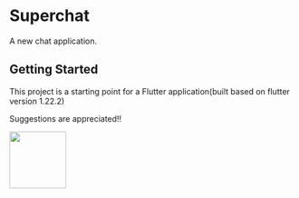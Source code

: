 # Superchat

A new chat application.

## Getting Started

This project is a starting point for a Flutter application(built based on flutter version 1.22.2)

Suggestions are appreciated!!

<img src="https://user-images.githubusercontent.com/84156356/120648863-bc1d2880-c499-11eb-9581-7d2a8892a68d.png" width="100" height="100"/>
